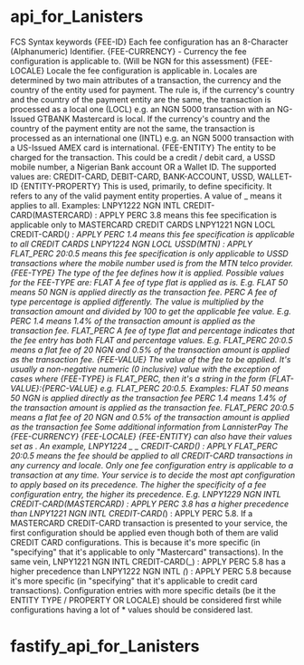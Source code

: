 # api_for_Lanisters

FCS Syntax keywords
{FEE-ID} Each fee configuration has an 8-Character (Alphanumeric) Identifier.
{FEE-CURRENCY} - Currency the fee configuration is applicable to. (Will be NGN for this assessment)
{FEE-LOCALE} Locale the fee configuration is applicable in. Locales are determined by two main attributes of a transaction, the currency and the country of the entity used for payment. The rule is, if the currency's country and the country of the payment entity are the same, the transaction is processed as a local one (LOCL) e.g. an NGN 5000 transaction with an NG-Issued GTBANK Mastercard is local. If the currency's country and the country of the payment entity are not the same, the transaction is processed as an international one (INTL) e.g. an NGN 5000 transaction with a US-Issued AMEX card is international.
{FEE-ENTITY} The entity to be charged for the transaction. This could be a credit / debit card, a USSD mobile number, a Nigerian Bank account OR a Wallet ID. The supported values are: CREDIT-CARD, DEBIT-CARD, BANK-ACCOUNT, USSD, WALLET-ID
{ENTITY-PROPERTY} This is used, primarily, to define specificity. It refers to any of the valid payment entity properties. A value of _ means it applies to all. Examples:
LNPY1222 NGN INTL CREDIT-CARD(MASTERCARD) : APPLY PERC 3.8 means this fee specification is applicable only to MASTERCARD CREDIT CARDS
LNPY1221 NGN LOCL CREDIT-CARD(_) : APPLY PERC 1.4 means this fee specification is applicable to all CREDIT CARDS
LNPY1224 NGN LOCL USSD(MTN) : APPLY FLAT_PERC 20:0.5 means this fee specification is only applicable to USSD transactions where the mobile number used is from the MTN telco provider.
{FEE-TYPE} The type of the fee defines how it is applied. Possible values for the FEE-TYPE are:
FLAT A fee of type flat is applied as is. E.g. FLAT 50 means 50 NGN is applied directly as the transaction fee.
PERC A fee of type percentage is applied differently. The value is multiplied by the transaction amount and divided by 100 to get the applicable fee value. E.g. PERC 1.4 means 1.4% of the transaction amount is applied as the transaction fee.
FLAT_PERC A fee of type flat and percentage indicates that the fee entry has both FLAT and percentage values. E.g. FLAT_PERC 20:0.5 means a flat fee of 20 NGN and 0.5% of the transaction amount is applied as the transaction fee.
{FEE-VALUE} The value of the fee to be applied. It's usually a non-negative numeric (0 inclusive) value with the exception of cases where {FEE-TYPE} is FLAT_PERC, then it's a string in the form {FLAT-VALUE}:{PERC-VALUE} e.g. FLAT_PERC 20:0.5. Examples:
FLAT 50 means 50 NGN is applied directly as the transaction fee
PERC 1.4 means 1.4% of the transaction amount is applied as the transaction fee.
FLAT_PERC 20:0.5 means a flat fee of 20 NGN and 0.5% of the transaction amount is applied as the transaction fee
Some additional information from LannisterPay
The {FEE-CURRENCY} {FEE-LOCALE} {FEE-ENTITY} can also have their values set as _. An example, LNPY1224 _ _ CREDIT-CARD(_) : APPLY FLAT_PERC 20:0.5 means the fee should be applied to all CREDIT-CARD transactions in any currency and locale.
Only one fee configuration entry is applicable to a transaction at any time. Your service is to decide the most apt configuration to apply based on its precedence.
The higher the specificity of a fee configuration entry, the higher its precedence. E.g. LNPY1229 NGN INTL CREDIT-CARD(MASTERCARD) : APPLY PERC 3.8 has a higher precedence than LNPY1221 NGN INTL CREDIT-CARD(_) : APPLY PERC 5.8. If a MASTERCARD CREDIT-CARD transaction is presented to your service, the first configuration should be applied even though both of them are valid CREDIT CARD configurations. This is because it's more specific (in "specifying" that it's applicable to only "Mastercard" transactions). In the same vein, LNPY1221 NGN INTL CREDIT-CARD(_) : APPLY PERC 5.8 has a higher precedence than LNPY1222 NGN INTL _(_) : APPLY PERC 5.8 because it's more specific (in "specifying" that it's applicable to credit card transactions). Configuration entries with more specific details (be it the ENTITY TYPE / PROPERTY OR LOCALE) should be considered first while configurations having a lot of \* values should be considered last.
# fastify_api_for_Lanisters

